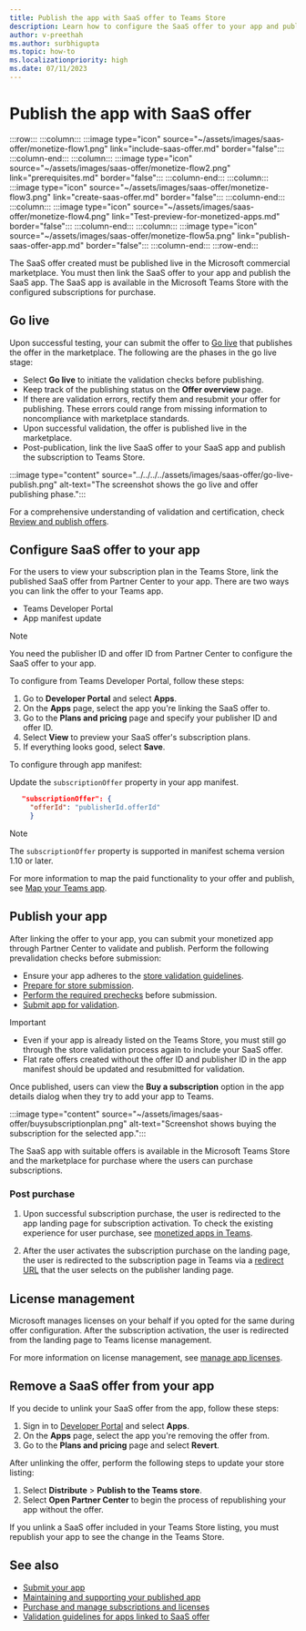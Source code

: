 ```yaml
---
title: Publish the app with SaaS offer to Teams Store
description: Learn how to configure the SaaS offer to your app and publish the app to the Microsoft Teams Store.
author: v-preethah
ms.author: surbhigupta
ms.topic: how-to
ms.localizationpriority: high
ms.date: 07/11/2023
---
```


# Publish the app with SaaS offer

:::row:::
   :::column:::
      :::image type="icon" source="~/assets/images/saas-offer/monetize-flow1.png" link="include-saas-offer.md" border="false":::
   :::column-end:::
   :::column:::
      :::image type="icon" source="~/assets/images/saas-offer/monetize-flow2.png" link="prerequisites.md" border="false":::
   :::column-end:::
   :::column:::
      :::image type="icon" source="~/assets/images/saas-offer/monetize-flow3.png" link="create-saas-offer.md" border="false":::
   :::column-end:::
   :::column:::
      :::image type="icon" source="~/assets/images/saas-offer/monetize-flow4.png" link="Test-preview-for-monetized-apps.md" border="false":::
   :::column-end:::
   :::column:::
      :::image type="icon" source="~/assets/images/saas-offer/monetize-flow5a.png" link="publish-saas-offer-app.md" border="false":::
   :::column-end:::
:::row-end:::

The SaaS offer created must be published live in the Microsoft commercial marketplace. You must then link the SaaS offer to your app and publish the SaaS app. The SaaS app is available in the Microsoft Teams Store with the configured subscriptions for purchase.

## Go live

Upon successful testing, your can submit the offer to [Go live](/partner-center/marketplace/test-publish-saas-offer) that publishes the offer in the marketplace. The following are the phases in the go live stage:

* Select **Go live** to initiate the validation checks before publishing.
* Keep track of the publishing status on the **Offer overview** page.
* If there are validation errors, rectify them and resubmit your offer for publishing. These errors could range from missing information to noncompliance with marketplace standards.
* Upon successful validation, the offer is published live in the marketplace.
* Post-publication, link the live SaaS offer to your SaaS app and publish the subscription to Teams Store.

:::image type="content" source="../../../../assets/images/saas-offer/go-live-publish.png" alt-text="The screenshot shows the go live and offer publishing phase.":::

For a comprehensive understanding of validation and certification, check [Review and publish offers](/partner-center/marketplace/review-publish-offer).

## Configure SaaS offer to your app

For the users to view your subscription plan in the Teams Store, link the published SaaS offer from Partner Center to your app. There are two ways you can link the offer to your Teams app.

* Teams Developer Portal
* App manifest update

> [!NOTE]
> You need the publisher ID and offer ID from Partner Center to configure the SaaS offer to your app.

To configure from Teams Developer Portal, follow these steps:

1. Go to **Developer Portal** and select **Apps**.
1. On the **Apps** page, select the app you're linking the SaaS offer to.
1. Go to the **Plans and pricing** page and specify your publisher ID and offer ID.
1. Select **View** to preview your SaaS offer's subscription plans.
1. If everything looks good, select **Save**.

To configure through app manifest:

Update the `subscriptionOffer` property in your app manifest.

   ```json
      "subscriptionOffer": {
        "offerId": "publisherId.offerId"  
        }
   ```

> [!NOTE]
> The `subscriptionOffer` property is supported in manifest schema version 1.10 or later.

For more information to map the paid functionality to your offer and publish, see [Map your Teams app](https://aka.ms/TMTG).

## Publish your app

After linking the offer to your app, you can submit your monetized app through Partner Center to validate and publish. Perform the following prevalidation checks before submission:

* Ensure your app adheres to the [store validation guidelines](/microsoftteams/platform/concepts/deploy-and-publish/appsource/prepare/teams-store-validation-guidelines).
* [Prepare for store submission](/microsoftteams/platform/concepts/deploy-and-publish/appsource/prepare/submission-checklist).
* [Perform the required prechecks](/microsoftteams/platform/concepts/deploy-and-publish/appsource/publish) before submission.
* [Submit app for validation](/office/dev/store/add-in-submission-guide).

> [!IMPORTANT]
>
> * Even if your app is already listed on the Teams Store, you must still go through the store validation process again to include your SaaS offer.
> * Flat rate offers created without the offer ID and publisher ID in the app manifest should be updated and resubmitted for validation.

Once published, users can view the **Buy a subscription** option in the app details dialog when they try to add your app to Teams.

:::image type="content" source="~/assets/images/saas-offer/buysubscriptionplan.png" alt-text="Screenshot shows buying the subscription for the selected app.":::

The SaaS app with suitable offers is available in the Microsoft Teams Store and the marketplace for purchase where the users can purchase subscriptions.

### Post purchase

1. Upon successful subscription purchase, the user is redirected to the app landing page for subscription activation. To check the existing experience for user purchase, see [monetized apps in Teams](https://aka.ms/TMTG).

1. After the user activates the subscription purchase on the landing page, the user is redirected to the subscription page in Teams via a [redirect URL](https://teams.microsoft.com/_#/subscriptionManagement) that the user selects on the publisher landing page.

## License management

Microsoft manages licenses on your behalf if you opted for the same during offer configuration. After the subscription activation, the user is redirected from the landing page to Teams license management.

For more information on license management, see [manage app licenses](end-user-purchase-experience.md#license-management).

## Remove a SaaS offer from your app

If you decide to unlink your SaaS offer from the app, follow these steps:

1. Sign in to [Developer Portal](https://dev.teams.microsoft.com/) and select **Apps**.
1. On the **Apps** page, select the app you're removing the offer from.
1. Go to the **Plans and pricing** page and select **Revert**.

After unlinking the offer, perform the following steps to update your store listing:

1. Select **Distribute** > **Publish to the Teams store**.
1. Select **Open Partner Center** to begin the process of republishing your app without the offer.

If you unlink a SaaS offer included in your Teams Store listing, you must republish your app to see the change in the Teams Store.

## See also

* [Submit your app](/partner-center/marketplace/add-in-submission-guide?toc=%2Fmicrosoftteams%2Fplatform%2Ftoc.json&bc=%2Fmicrosoftteams%2Fplatform%2Fbreadcrumb%2Ftoc.json)
* [Maintaining and supporting your published app](../post-publish/overview.md)
* [Purchase and manage subscriptions and licenses](end-user-purchase-experience.md)
* [Validation guidelines for apps linked to SaaS offer](teams-store-validation-guidelines.md#apps-linked-to-saas-offer)
